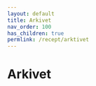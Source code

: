 ```yaml
---
layout: default
title: Arkivet
nav_order: 100
has_children: true
permlink: /recept/arktivet
---
```

# Arkivet
